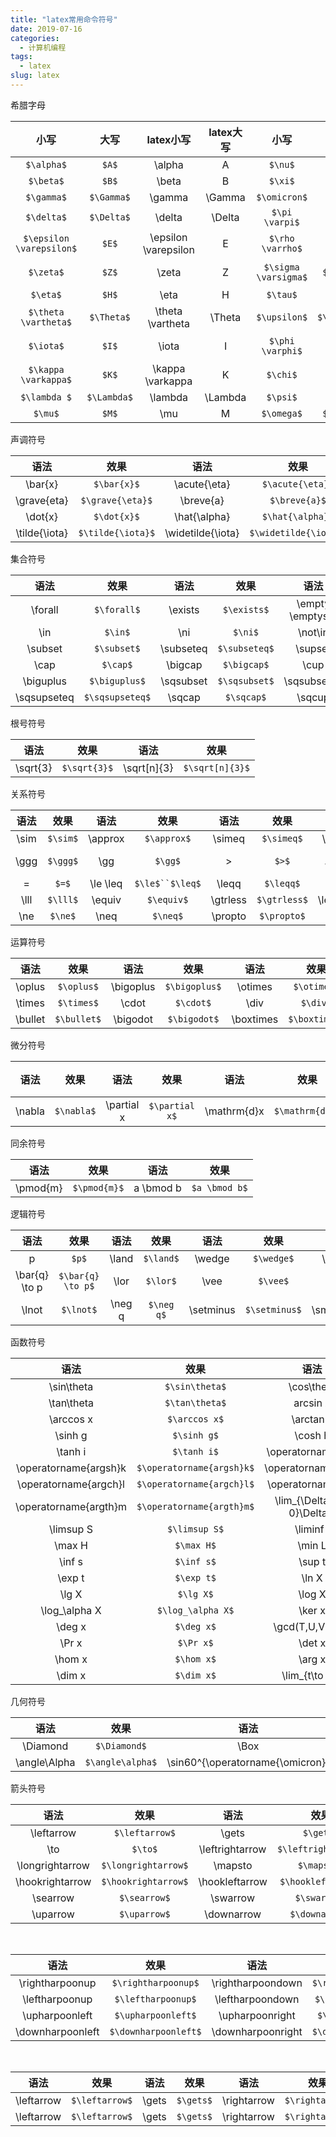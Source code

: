 ```yaml
---
title: "latex常用命令符号"
date: 2019-07-16
categories:
  - 计算机编程
tags:
  - latex
slug: latex
---
```



希腊字母

| 小写 | 大写 | latex小写|latex大写|小写 | 大写 | latex小写|latex大写|
| :-----: | :----: | :----: | :-----: | :----: | :----: | :----: | :----: | 
| `$\alpha$` | `$A$`| \alpha|A| `$\nu$`| `$N$`| \nu|N|
| `$\beta$` | `$B$`| \beta|B| `$\xi$`| `$\Xi$`| \xi|\Xi|
| `$\gamma$` | `$\Gamma$`| \gamma|\Gamma| `$\omicron$`| `$O$`| \omicron|O|
| `$\delta$` | `$\Delta$`| \delta|\Delta| `$\pi \varpi$`| `$\Pi$`| \pi \varpi|\Pi|
| `$\epsilon \varepsilon$` | `$E$`| \epsilon \varepsilon|E| `$\rho \varrho$`| `$P$`| \rho \varrho|P|
| `$\zeta$` | `$Z$`| \zeta|Z| `$\sigma \varsigma$`| `$\Sigma$`| \sigma \varsigma|\Sigma|
| `$\eta$` | `$H$`| \eta|H| `$\tau$`| `$T$`| \tau|T|
| `$\theta \vartheta$` | `$\Theta$`| \theta \vartheta|\Theta| `$\upsilon$`| `$\Upsilon$`| \upsilon|\Upsilon|
| `$\iota$` | `$I$`| \iota|I| `$\phi \varphi$`| `$\Phi$`| \phi \varphi|\Phi|
| `$\kappa \varkappa$` | `$K$`| \kappa \varkappa|K| `$\chi$`| `$X$`| \chi|X|
| `$\lambda $` | `$\Lambda$`| \lambda|\Lambda| `$\psi$`| `$\Psi$`| \psi|\Psi|
| `$\mu$` | `$M$`| \mu|M| `$\omega$`| `$\Omega$`| \omega|\Omega|


声调符号

|语法|效果|语法|效果|语法|效果|
| :-----: | :----: | :----: | :-----: | :----: | :-----: | 
| \bar{x} | `$\bar{x}$`| \acute{\eta}|`$\acute{\eta}$`| \check{\alpha}|`$\check{\alpha}$` |
|\grave{eta} | `$\grave{\eta}$`|\breve{a}|`$\breve{a}$`| \ddot{y}|`$\ddot{y}$` |
| \dot{x} | `$\dot{x}$`| \hat{\alpha} |`$\hat{\alpha}$`|\widehat{\alpha}|`$\widehat{\alpha}$`| 
|\tilde{\iota}| `$\tilde{\iota}$` |\widetilde{\iota}|`$\widetilde{\iota}$` |

集合符号

|语法|效果|语法|效果|语法|效果|语法|效果|
| :-----: | :----: | :----: | :-----: | :----: | :----: |  :----: | :----: |  
| \forall | `$\forall$`| \exists | `$\exists$` | \empty \emptyset|`$\emptyset$`|\varnothing|`$\varnothing$`|
|\in|`$\in$`|\ni|`$\ni$`|\not\in|`$\not\in$`|\notin|`$\notin$`|
|\subset|`$\subset$`|\subseteq|`$\subseteq$`|\supset|`$\supset$`|\supseteq|`$\supseteq$`|
|\cap|`$\cap$`|\bigcap|`$\bigcap$`|\cup|`$\cup$`|\bigcup|`$\bigcup$`|
|\biguplus|`$\biguplus$`|\sqsubset|`$\sqsubset$`|\sqsubseteq|`$\sqsubseteq$`|\sqsupset|`$\sqsupset$`|
|\sqsupseteq|`$\sqsupseteq$`|\sqcap|`$\sqcap$`|\sqcup|`$\sqcup$`|\bigsqcup|`$\bigsqcup$`|

根号符号

|语法|效果|语法|效果|
| :-----: | :----: | :----: | :-----: |
| \sqrt{3} | `$\sqrt{3}$`| \sqrt[n]{3} | `$\sqrt[n]{3}$` | 

关系符号

|语法|效果|语法|效果|语法|效果|语法|效果|语法|效果|
| :-----: | :----: | :----: | :-----: |:----: | :-----: |:----: | :-----: |:----: | :-----: |
| \sim | `$\sim$`| \approx | `$\approx$` |\simeq |`$\simeq$`|\cong|`$\cong$`|\dot=|`$\dot=$`|
| \ggg | `$\ggg$`| \gg | `$\gg$` |> |`$>$`|\ge \geq |`$\ge$``$\geq$`|\geqq|`$\geqq$`|
| = | `$=$`| \le \leq | `$\le$``$\leq$` |\leqq |`$\leqq$`|<|`$<$`|\ll|`$\ll$`|
| \lll | `$\lll$`| \equiv | `$\equiv$` |\gtrless |`$\gtrless$`|\lessgtr|`$\lessgtr$`|\not\equiv|`$\not\equiv$`|
| \ne | `$\ne$`| \neq | `$\neq$` |\propto |`$\propto$`|\pm|`$\pm$`|\mp|`$\mp$`|

运算符号

|语法|效果|语法|效果|语法|效果|语法|效果|
| :-----: | :----: | :----: | :-----: | :----: | :-----: |:----: | :-----: |
|\oplus|`$\oplus$`| \bigoplus |`$\bigoplus$`|\otimes | `$\otimes$` |\bigotimes|`$\bigotimes$`|
|\times|`$\times$`|\cdot|`$\cdot$`|\div|`$\div$`|\circ|`$\circ$`|
|\bullet|`$\bullet$`|\bigodot|`$\bigodot$`|\boxtimes|`$\boxtimes$`|\boxplus|`$\boxplus$`|

微分符号

|语法|效果|语法|效果|语法|效果|语法|效果|语法|效果|
| :-----: | :----: | :----: | :-----: |:----: | :-----: |:----: | :-----: |:----: | :-----: |
|\nabla|`$\nabla$`|\partial x|`$\partial x$`|\mathrm{d}x|`$\mathrm{d}x$`|\dot x|`$\dot x$`|\ddot y|`$\ddot y$`|

同余符号

|语法|效果|语法|效果|
| :-----: | :----: | :----: | :-----: |
| \pmod{m} | `$\pmod{m}$`| a \bmod b | `$a \bmod b$` | 

逻辑符号

|语法|效果|语法|效果|语法|效果|语法|效果|
| :-----: | :----: | :----: | :-----: | :----: | :-----: |:----: | :-----: |
|p|`$p$`| \land |`$\land$`|\wedge | `$\wedge$` |\bigwedge|`$\bigwedge$`|
|\bar{q} \to p|`$\bar{q} \to p$`|\lor|`$\lor$`|\vee|`$\vee$`|\bigvee|`$\bigvee$`|
|\lnot|`$\lnot$`|\neg q|`$\neg q$`|\setminus|`$\setminus$`|\smallsetminus|`$\smallsetminus$`|

函数符号

|语法|效果|语法|效果|
| :-----: | :----: | :----: | :-----: | 
|\sin\theta|`$\sin\theta$`| \cos\theta |`$\cos\theta$`|
|\tan\theta | `$\tan\theta$` |arcsin x|`$\arcsin x$`|
|\arccos x|`$\arccos x$`|\arctan x|`$\arctan x$`|
|\sinh g|`$\sinh g$`|\cosh h|`$\cosh h$`|
|\tanh i|`$\tanh i$`|\operatorname{sh}j|`$\operatorname{sh}j$`|
|\operatorname{argsh}k|`$\operatorname{argsh}k$`|\operatorname{ch}h|`$\operatorname{ch}h$`|
|\operatorname{argch}l|`$\operatorname{argch}l$`|\operatorname{th}i|`$\operatorname{th}i$`|
|\operatorname{argth}m|`$\operatorname{argth}m$`|\lim_{\Delta x\to 0}\Delta x|`$$\lim_{\Delta x\to 0}\Delta x$$`|
|\limsup S|`$\limsup S$`|\liminf I|`$\liminf I$`||\sinh g|`$\sinh g$`|
|\max H|`$\max H$`|\min L|`$\min L$`|
|\inf s|`$\inf s$`|\sup t|`$\sup t$`|
|\exp t|`$\exp t$`|\ln X|`$\ln X$`|
|\lg X|`$\lg X$`|\log X|`$\log X$`|
|\log_\alpha X|`$\log_\alpha X$`|\ker x|`$\ker x$`|
|\deg x|`$\deg x$`|\gcd(T,U,V,W,X)|`$\gcd(T,U,V,W,X)$`|
|\Pr x|`$\Pr x$`|\det x|`$\det x$`|
|\hom x|`$\hom x$`|\arg x|`$\arg x$`|
|\dim x|`$\dim x$`|\lim_{t\to n}T|`$$\lim_{t\to n}t$$`|


几何符号

|语法|效果|语法|效果|语法|效果|
| :-----: | :----: | :----: | :-----: | :----: | :-----: |
|\Diamond|`$\Diamond$`| \Box |`$\Box$`|\triangle | `$\triangle$` |
|\angle\Alpha|`$\angle\alpha$`|\sin60^{\operatorname{\omicron}}|`$\sin60^{\operatorname{\omicron}}$`|\perp|`$\perp$`|

箭头符号

|语法|效果|语法|效果|语法|效果|
| :-----: | :----: | :----: | :-----: | :----: | :-----: |
|\leftarrow|`$\leftarrow$`| \gets |`$\gets$`|\rightarrow|`$\rightarrow$`|
|\to|`$\to$`|\leftrightarrow|`$\leftrightarrow$`|\longleftarrow|`$\longleftarrow$`|
|\longrightarrow|`$\longrightarrow$`| \mapsto |`$\mapsto$`|\longmapsto|`$\longmapsto$`|
|\hookrightarrow|`$\hookrightarrow$`| \hookleftarrow |`$\hookleftarrow$`|\nearrow|`$\nearrow$`|
|\searrow|`$\searrow$`| \swarrow |`$\swarrow$`|\nwarrow|`$\nwarrow$`|
|\uparrow|`$\uparrow$`| \downarrow |`$\downarrow$`|\updownarrow|`$\updownarrow$`|

&nbsp;

|语法|效果|语法|效果|
| :-----: | :----: | :----: | :-----: | 
|\rightharpoonup|`$\rightharpoonup$`|\rightharpoondown|`$\rightharpoondown$`|
|\leftharpoonup|`$\leftharpoonup$`|\leftharpoondown|`$\leftharpoondown$`|
|\upharpoonleft|`$\upharpoonleft$`|\upharpoonright|`$\upharpoonright$`|
|\downharpoonleft|`$\downharpoonleft$`|\downharpoonright|`$\downharpoonright$`|

&nbsp;

|语法|效果|语法|效果|语法|效果|
| :-----: | :----: | :----: | :-----: | :----: | :-----: |
|\leftarrow|`$\leftarrow$`| \gets |`$\gets$`|\rightarrow|`$\rightarrow$`|
|\leftarrow|`$\leftarrow$`| \gets |`$\gets$`|\rightarrow|`$\rightarrow$`|